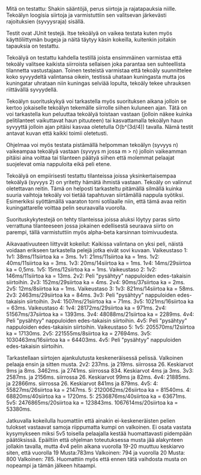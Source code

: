 Mitä on testattu: Shakin sääntöjä, perus siirtoja ja rajatapauksia niille. Tekoälyn loogisia siirtoja ja varmistuttiin sen valitsevan järkevästi rajoituksien (syvyysraja) sisällä.

Testit ovat JUnit testejä. Itse tekoälyä on vaikea testata kuten myös käyttöliittymän bugeja ja näitä täytyy käsin kokeilla, kuitenkin joitakin tapauksia on testattu. 

Tekoälyä on testattu kahdella testillä joista ensimmäinen varmistaa että tekoäly valitsee kaikista siirroista sellaisen joka parantaa sen suhteellista tilannetta vastustajaan. Toinen testeistä varmistaa että tekoäly suunnittelee koko syvyydeltä valintansa oikein, testissä uhataan kuningasta mutta jos kuningatar uhrataan niin kuningas selviää lopulta, tekoäly tekee uhrauksen riittävällä syvyydellä.

Tekoälyn suorituskykyä voi tarkastella myös suorituksen aikana jolloin se kertoo jokaiselle tekoälyn tekemälle siirrolle siihen kuluneen ajan. Tätä on voi tarkastella kun peluuttaa tekoälyä toistaan vastaan (jolloin näkee kuinka pelitilanteet vaikuttavat haun pituuteen) tai kasvattamalla tekoälyn haun syvyyttä jolloin ajan pitäisi kasvaa oletetulla O(b^(3d/4)) tavalla. Nämä testit antavat kuvan että kaikki toimii oletetusti.

Ohjelmaa voi myös testata pistämällä helpomman tekoälyn (syvyys n) vaikeampaa tekoälyä vastaan (syvyys m jossa m > n) jolloin vaikeamman pitäisi aina voittaa tai tilanteen päätyä siihen että molemmat pelaajat suojelevat omia nappuloita eikä peli etene.

Tekoälyä on empiirisesti testattu tilanteissa joissa yksinkertaisempaa tekoälyä (syvyys 2) on yritetty hämätä ihmistä vastaan. Tekoäly on valinnut oletettavan reitin. Tämä on helposti tarkasteltu pitämällä silmällä kuinka suuria vaihtoja tekoäly voi tietää tapahtuvan siirtämällä nappula syötiksi. Esimerkiksi syöttämällä vaaraton torni sotilaalle niin, että tämä avaa reitin kuningattarelle voittaa pelin seuraavalla vuorolla.

Suorituskykytestejä on tehty tilanteissa joissa aluksi löytyy paras siirto verrattuna tilanteeseen jossa jokainen edellisestä seuraava siirto on parempi, tällä varmistuttiin myös alpha-beta karsinnan toimivuudesta.

Aikavaativuuteen liittyvät kokeilut: 
Kaikissa valintana on yksi peli, näistä voidaan erikseen tarkastella pelejä jotka eivät sovi kuvaan.
Vaikeustaso 1: 
	1v1: 38ms/11siirtoa ka = 3ms.
	1v1: 21ms/11siirtoa ka = 1ms.
	1v2: 40ms/11siirtoa ka = 3ms.
	1v3: 20ms/14siirtoa ka = 1ms.
	1v4: 14ms/29siirtoa ka = 0,5ms.
	1v5: 15ms/12siirtoa ka = 1ms.
Vaikeustaso 2:
	1v2: 146ms/11siirtoa ka = 13ms.
	2v2: Peli "pysähtyy" nappuloiden edes-takaisin siirtoihin.
	2v3: 152ms/29siirtoa ka = 4ms.
	2v4: 90ms/37siirtoa ka = 2ms.
	2v5: 12ms/8siirtoa ka = 1ms.
Vaikeustaso 3: 
	1v3: 821ms/14siirtoa ka = 58ms.
	2v3: 2463ms/29siirtoa ka = 84ms.
	3v3: Peli "pysähtyy" nappuloiden edes-takaisin siirtoihin.
	3v4: 1507ms/21siirtoa ka = 71ms.
	3v5: 1021ms/16siirtoa ka = 63ms.
Vaikeustaso 4: 
	1v4: 28172ms/29siirtoa ka = 971ms.
	2v4: 51567ms/37siirtoa ka = 1393ms.
	3v4: 48088ms/21siirtoa ka = 2289ms.
	4v4: Peli "pysähtyy" nappuloiden edes-takaisin siirtoihin.
	4v5: Peli "pysähtyy" nappuloiden edes-takaisin siirtoihin.
Vaikeustaso 5:
	1v5: 205570ms/12siirtoa ka = 17130ms.
	2v5: 221555ms/8siirtoa ka = 27694ms.
	3v5: 1030463ms/16siirtoa ka = 64403ms.
	4v5: Peli "pysähtyy" nappuloiden edes-takaisin siirtoihin.

Tarkastellaan siirtojen ajankulutusta keskeneräisessä pelissä. Valkoinen pelaaja ensin ja sitten musta.
	2v2: 237ms. ja 219ms. siirrossa 26. Keskiarvot 9ms ja 8ms.
	3462ms. ja 2741ms. siirrossa 834. Keskiarvot 4ms ja 3ms.
	3v3: 2587ms. ja 2156ms. siirrossa 26. Keskiarvot 99ms ja 82ms.
	4v4: 21885ms. ja 22866ms. siirrossa 26. Keskiarvot 841ms ja 879ms.
	4v5: 4: 55827ms/26siirtoa ka = 2147ms.
	     5: 2120062ms/26siirtoa ka = 81540ms.
	     4: 68820ms/40siirtoa ka = 1720ms.
	     5: 2536876ms/40siirtoa ka = 63671ms.
	5v5: 2476865ms/20siirtoa ka = 123843ms.
	     1067614ms/20siirtoa ka = 53380ms.

Jatkuvalla kokeilulla huomattiin että ainakin ei-keskeneräisten pelien tulokset vastaavat samoja riippumatta kumpi on valkoinen. Ei osata vastata kysymykseen miksi 5v5 toisella pelaajalla kestää huomattavasti pidempään päätöksissä. 
Epäiltiin että ohjelman toteutuksessa musta jää alakynteen jollakin tavalla, mutta 4v4 pelin aikana vuorolla 19-20 muuttuu keskiarvo siten, että vuorolla 19 Musta:783ms Valkoinen: 794 ja vuorolla 20 Musta: 800 Valkoinen: 785. Huomattiin myös että ennen tätä vaihdosta musta on nopeampi ja tämän jälkeen hitaampi.


